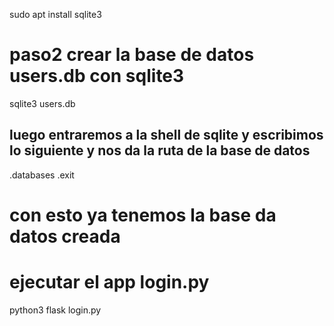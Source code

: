 sudo apt install sqlite3 
# paso2 crear la base de  datos users.db con sqlite3
sqlite3 users.db

## luego entraremos a la shell de sqlite y escribimos lo siguiente  y nos da la ruta de la base de datos
.databases
.exit
# con esto ya tenemos la base da datos creada
# ejecutar el app login.py
python3 flask login.py